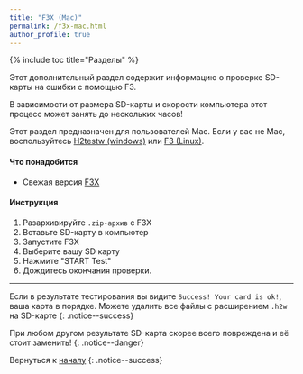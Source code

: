 ```yaml
---
title: "F3X (Mac)"
permalink: /f3x-mac.html
author_profile: true
---
```


{% include toc title="Разделы" %}

Этот дополнительный раздел содержит информацию о проверке SD-карты на ошибки с помощью F3.

В зависимости от размера SD-карты и скорости компьютера этот процесс может занять до нескольких часов!

Этот раздел предназначен для пользователей Mac. Если у вас не Mac, воспользуйтесь [H2testw (windows)](h2testw-windows) или [F3 (Linux)](f3-linux).

#### Что понадобится

* Свежая версия [F3X](https://github.com/insidegui/F3X/releases/latest)

#### Инструкция

1. Разархивируйте `.zip-архив` с F3X
2. Вставьте SD-карту в компьютер
3. Запустите F3X
4. Выберите вашу SD карту
5. Нажмите "START Test"
6. Дождитесь окончания проверки.

___

Если в результате тестирования вы видите `Success! Your card is ok!`, ваша карта в порядке. Можете удалить все файлы с расширением `.h2w` на SD-карте
{: .notice--success}

При любом другом результате SD-карта скорее всего повреждена и её стоит заменить!
{: .notice--danger}

Вернуться к [началу](get-STARTed)
{: .notice--success}

